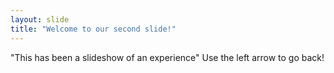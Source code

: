 ```yaml
---
layout: slide
title: "Welcome to our second slide!"
---
```

"This has been a slideshow of an experience"
Use the left arrow to go back!

